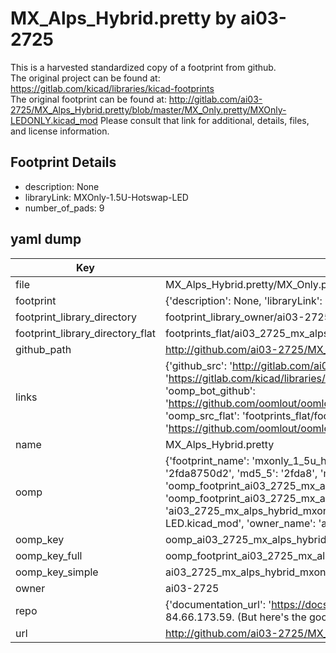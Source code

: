 # MX_Alps_Hybrid.pretty by ai03-2725  
This is a harvested standardized copy of a footprint from github.  
The original project can be found at:  
https://gitlab.com/kicad/libraries/kicad-footprints  
The original footprint can be found at:
http://gitlab.com/ai03-2725/MX_Alps_Hybrid.pretty/blob/master/MX_Only.pretty/MXOnly-LEDONLY.kicad_mod
Please consult that link for additional, details, files, and license information.  
## Footprint Details
* description: None  
* libraryLink: MXOnly-1.5U-Hotswap-LED  
* number_of_pads: 9  
## yaml dump  
| Key | Value |  
| --- | --- |  
| file | MX_Alps_Hybrid.pretty/MX_Only.pretty/MXOnly-1.5U-Hotswap-LED.kicad_mod |  
| footprint | {'description': None, 'libraryLink': 'MXOnly-1.5U-Hotswap-LED', 'number_of_pads': 9} |  
| footprint_library_directory | footprint_library_owner/ai03-2725_MX_Alps_Hybrid.pretty |  
| footprint_library_directory_flat | footprints_flat/ai03_2725_mx_alps_hybrid_mxonly_1_5u_hotswap_led/working |  
| github_path | http://github.com/ai03-2725/MX_Alps_Hybrid.pretty/blob/master/MX_Only.pretty/MXOnly-1.5U-Hotswap-LED.kicad_mod |  
| links | {'github_src': 'http://gitlab.com/ai03-2725/MX_Alps_Hybrid.pretty/blob/master/MX_Only.pretty/MXOnly-LEDONLY.kicad_mod', 'github_src_repo': 'https://gitlab.com/kicad/libraries/kicad-footprints', 'oomp_bot': 'footprints/ai03_2725_mx_alps_hybrid_mxonly_1_5u_hotswap_led/working', 'oomp_bot_github': 'https://github.com/oomlout/oomlout_oomp_footprint_bot/tree/main/footprints/ai03_2725_mx_alps_hybrid_mxonly_1_5u_hotswap_led/working', 'oomp_src_flat': 'footprints_flat/footprints_flat/ai03_2725_mx_alps_hybrid_mxonly_1_5u_hotswap_led/working', 'oomp_src_flat_github': 'https://github.com/oomlout/oomlout_oomp_footprint_src/tree/main/footprints_flat/ai03_2725_mx_alps_hybrid_mxonly_1_5u_hotswap_led/working'} |  
| name | MX_Alps_Hybrid.pretty |  
| oomp | {'footprint_name': 'mxonly_1_5u_hotswap_led', 'library_name': 'mx_alps_hybrid', 'md5': '2fda8750d2a60d2fdbe64f2b294a5ead', 'md5_10': '2fda8750d2', 'md5_5': '2fda8', 'md5_6': '2fda87', 'oomp_key': 'oomp_ai03_2725_mx_alps_hybrid_mxonly_1_5u_hotswap_led', 'oomp_key_extra': 'oomp_footprint_ai03_2725_mx_alps_hybrid_mxonly_1_5u_hotswap_led', 'oomp_key_full': 'oomp_footprint_ai03_2725_mx_alps_hybrid_mxonly_1_5u_hotswap_led_2fda87', 'oomp_key_simple': 'ai03_2725_mx_alps_hybrid_mxonly_1_5u_hotswap_led', 'original_filename': 'MX_Alps_Hybrid.pretty/MX_Only.pretty/MXOnly-1.5U-Hotswap-LED.kicad_mod', 'owner_name': 'ai03_2725'} |  
| oomp_key | oomp_ai03_2725_mx_alps_hybrid_mxonly_1_5u_hotswap_led |  
| oomp_key_full | oomp_footprint_ai03_2725_mx_alps_hybrid_mxonly_1_5u_hotswap_led |  
| oomp_key_simple | ai03_2725_mx_alps_hybrid_mxonly_1_5u_hotswap_led |  
| owner | ai03-2725 |  
| repo | {'documentation_url': 'https://docs.github.com/rest/overview/resources-in-the-rest-api#rate-limiting', 'message': "API rate limit exceeded for 84.66.173.59. (But here's the good news: Authenticated requests get a higher rate limit. Check out the documentation for more details.)"} |  
| url | http://github.com/ai03-2725/MX_Alps_Hybrid.pretty |  

